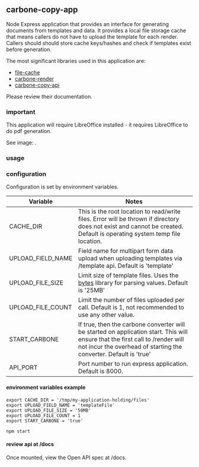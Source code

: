 ## carbone-copy-app
Node Express application that provides an interface for generating documents from templates and data.  It provides a local file storage cache that means callers do not have to upload the template for each render.  Callers should should store cache keys/hashes and check if templates exist before generation.  

The most significant libraries used in this application are:
* [file-cache]()
* [carbone-render]()
* [carbone-copy-api]()

Please review their documentation.  

### important
This application will require LibreOffice installed - it requires LibreOffice to do pdf generation.  

See image: []().
  

### usage

### configuration
Configuration is set by environment variables.  


| Variable | Notes |
| --- | --- |
| CACHE_DIR | This is the root location to read/write files.  Error will be thrown if directory does not exist and cannot be created.  Default is operating system temp file location. |
| UPLOAD_FIELD_NAME | Field name for multipart form data upload when uploading templates via /template api.  Default is 'template' |
| UPLOAD_FILE_SIZE | Limit size of template files. Uses the [bytes](https://www.npmjs.com/package/bytes) library for parsing values.  Default is '25MB'|
| UPLOAD_FILE_COUNT | Limit the number of files uploaded per call.  Default is 1, not recommended to use any other value. |
| START_CARBONE | If true, then the carbone converter will be started on application start. This will ensure that the first call to /render will not incur the overhead of starting the converter. Default is 'true' |
| API_PORT | Port number to run express application.  Default is 8000. |

#### environment variables example
```
export CACHE_DIR = '/tmp/my-application-holding/files'
export UPLOAD_FIELD_NAME = 'templateFile'
export UPLOAD_FILE_SIZE = '50MB'
export UPLOAD_FILE_COUNT = 1
export START_CARBONE = 'true'

npm start
```


#### review api at /docs
Once mounted, view the Open API spec at /docs. 

